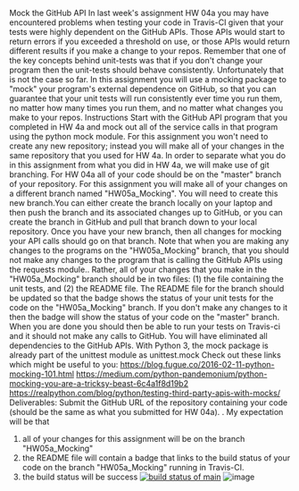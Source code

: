 Mock the GitHub API
In last week's assignment HW 04a you may have encountered problems when testing your code in Travis-CI given that your tests were highly dependent on the GitHub APIs.   Those APIs would start to return errors if you exceeded a threshold on use, or those APIs would return different results if you make a change to your repos.    Remember that one of the key concepts behind unit-tests was that if you don't change your program then the unit-tests should behave consistently.  Unfortunately that is not the case so far. 
In this assignment you will use a mocking package to "mock" your program's external dependence on GitHub, so that you can guarantee that your unit tests will run consistently ever time you run them, no matter how many times you run them, and no matter what changes you make to your repos.
Instructions
Start with the GitHub API program that you completed in HW 4a and mock out all of the service calls in that program using the python mock module.   For this assignment you won't need to create any new repository; instead you will make all of your changes in the same repository that you used for HW 4a.   In order to separate what you do in this assignment from what you did in HW 4a, we will make use of git branching.  For HW 04a all of your code should be on the "master" branch of your repository.  For this assignment you will make all of your changes on a different branch named "HW05a_Mocking".   You will need to create this new branch.You can either create the branch locally on your laptop and then push the branch and its associated changes up to GitHub, or you can create the branch in GitHub and pull that branch down to your local repository.    Once you have your new branch, then all changes for mocking your API calls should go on that branch.
Note that when you are making any changes to the programs on the "HW05a_Mocking" branch, that you should not make any changes to the program that is calling the GitHub APIs using the requests module..  Rather, all of your changes that you make in the "HW05a_Mocking" branch should be in two files:  (1) the file containing the unit tests, and (2) the README file.  The README file for the branch should be updated so that the badge shows the status of your unit tests for the code on the "HW05a_Mocking" branch.  If you don't make any changes to it then the badge will show the status of your code on the "master" branch.
When you are done you should then be able to run your tests on Travis-ci and it should not make any calls to GitHub.  You will have eliminated all dependencies to the GitHub APIs. With Python 3, the mock package is already part of the unittest module as unittest.mock  Check out these links which might be useful to you: https://blog.fugue.co/2016-02-11-python-mocking-101.html 
https://medium.com/python-pandemonium/python-mocking-you-are-a-tricksy-beast-6c4a1f8d19b2 
https://realpython.com/blog/python/testing-third-party-apis-with-mocks/ 
Deliverables:
Submit the GitHub URL of the repository containing your code (should be the same as what you submitted for HW 04a).  .   My expectation will be that
1. all of your changes for this assignment will be on the branch "HW05a_Mocking"
2. the README file will contain a badge that links to the build status of your code on the branch "HW05a_Mocking" running in Travis-CI.
3. the build status will be success
[![build status of main](https://travis-ci.org/adiawara/HW05a_Mocking.svg?branch=main)](https://travis-ci.org/adiawara/HW05a_Mocking)
![image](https://user-images.githubusercontent.com/22464380/143892410-7b7fc001-9571-4607-9819-b4610381f78e.png)


